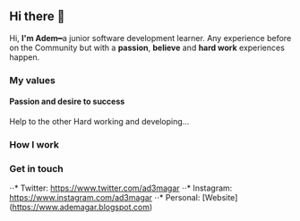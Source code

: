 ## Hi there 👋

Hi, **I'm Adem**━a junior software development learner. Any experience before on the Community but with a **passion**, **believe** and **hard work** experiences happen. 

### My values
#### Passion and desire to success
Help to the other
Hard working and developing...

### How I work


### Get in touch

⋅⋅* Twitter: https://www.twitter.com/ad3magar
⋅⋅* Instagram: https://www.instagram.com/ad3magar
⋅⋅* Personal: [Website] (https://www.ademagar.blogspot.com)

<!--
**ademagar/ademagar** is a ✨ _special_ ✨ repository because its `README.md` (this file) appears on your GitHub profile.

Here are some ideas to get you started:

- 🔭 I’m currently working on ...
- 🌱 I’m currently learning ...
- 👯 I’m looking to collaborate on ...
- 🤔 I’m looking for help with ...
- 💬 Ask me about ...
- 📫 How to reach me: ...
- 😄 Pronouns: ...
- ⚡ Fun fact: ...
-->
